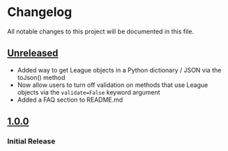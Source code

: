 # Changelog

All notable changes to this project will be documented in this file.

## [Unreleased]

- Added way to get League objects in a Python dictionary / JSON via the toJson() method
- Now allow users to turn off validation on methods that use League objects via the `validate=False` keyword argument
- Added a FAQ section to README.md

## [1.0.0]

### Initial Release

[Unreleased]: https://github.com/joeyagreco/leeger/compare/v1.0.0...HEAD

[1.0.0]: https://github.com/joeyagreco/leeger/releases/tag/v1.0.0
